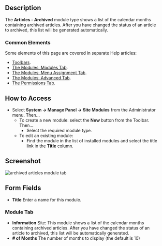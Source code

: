 <!-- Filename: Help4.x:Site_Modules:_Articles_-_Archived / Display title: Modules: Articles - Archived -->

## Description

The **Articles - Archived** module type shows a list of the calendar
months containing archived articles. After you have changed the status
of an article to archived, this list will be generated automatically.

### Common Elements

Some elements of this page are covered in separate Help articles:

* [Toolbars](jdocmanual?article=help/common-elements/toolbars).
* [The Modules: Modules Tab](jdocmanual?article=help/modules/modules-module-tab).
* [The Modules: Menu Assignment Tab](jdocmanual?article=help/modules/modules-menu-assignment-tab).
* [The Modules: Advanced Tab](jdocmanual?article=help/modules/modules-advanced-tab).
* [The Permissions Tab](jdocmanual?article=help/common-elements/edit-permissions).

## How to Access

- Select **System → Manage Panel → Site Modules** from the
  Administrator menu. Then...
  - To create a new module: select the **New** button from the Toolbar.
    Then...
    - Select the required module type.
  - To edit an existing module:
    - Find the module in the list of installed modules and select the
      title link in the **Title** column.

## Screenshot

![archived articles module tab](../../../en/images/modules-site/modules-articles-archived-module-tab.png)

## Form Fields

- **Title** Enter a name for this module.

### Module Tab

- **Information** Site: This module shows a list of the calendar months 
  containing archived articles. After you have changed the status of an
  article to archived, this list will be automatically generated.
- **\# of Months** The number of months to display (the default is 10)
